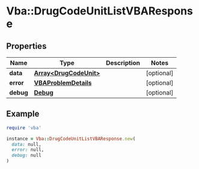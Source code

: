 # Vba::DrugCodeUnitListVBAResponse

## Properties

| Name | Type | Description | Notes |
| ---- | ---- | ----------- | ----- |
| **data** | [**Array&lt;DrugCodeUnit&gt;**](DrugCodeUnit.md) |  | [optional] |
| **error** | [**VBAProblemDetails**](VBAProblemDetails.md) |  | [optional] |
| **debug** | [**Debug**](Debug.md) |  | [optional] |

## Example

```ruby
require 'vba'

instance = Vba::DrugCodeUnitListVBAResponse.new(
  data: null,
  error: null,
  debug: null
)
```

